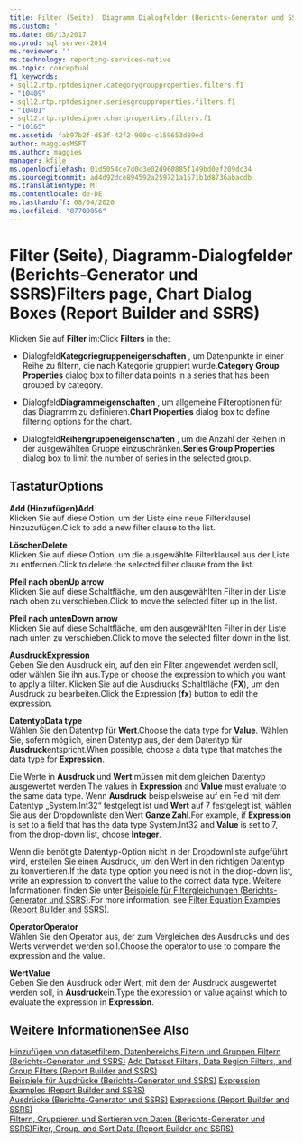 ```yaml
---
title: Filter (Seite), Diagramm Dialogfelder (Berichts-Generator und SSRS) | Microsoft-Dokumentation
ms.custom: ''
ms.date: 06/13/2017
ms.prod: sql-server-2014
ms.reviewer: ''
ms.technology: reporting-services-native
ms.topic: conceptual
f1_keywords:
- sql12.rtp.rptdesigner.categorygroupproperties.filters.f1
- "10409"
- sql12.rtp.rptdesigner.seriesgroupproperties.filters.f1
- "10401"
- sql12.rtp.rptdesigner.chartproperties.filters.f1
- "10165"
ms.assetid: fab97b2f-d53f-42f2-900c-c159653d89ed
author: maggiesMSFT
ms.author: maggies
manager: kfile
ms.openlocfilehash: 01d5054ce7d0c3e02d960885f149bd0ef209dc34
ms.sourcegitcommit: ad4d92dce894592a259721a1571b1d8736abacdb
ms.translationtype: MT
ms.contentlocale: de-DE
ms.lasthandoff: 08/04/2020
ms.locfileid: "87700856"
---
```

# <a name="filters-page-chart-dialog-boxes-report-builder-and-ssrs"></a><span data-ttu-id="c019d-102">Filter (Seite), Diagramm-Dialogfelder (Berichts-Generator und SSRS)</span><span class="sxs-lookup"><span data-stu-id="c019d-102">Filters page, Chart Dialog Boxes (Report Builder and SSRS)</span></span>
  <span data-ttu-id="c019d-103">Klicken Sie auf **Filter** im:</span><span class="sxs-lookup"><span data-stu-id="c019d-103">Click **Filters** in the:</span></span>  
  
-   <span data-ttu-id="c019d-104">Dialogfeld**Kategoriegruppeneigenschaften** , um Datenpunkte in einer Reihe zu filtern, die nach Kategorie gruppiert wurde.</span><span class="sxs-lookup"><span data-stu-id="c019d-104">**Category Group Properties** dialog box to filter data points in a series that has been grouped by category.</span></span>  
  
-   <span data-ttu-id="c019d-105">Dialogfeld**Diagrammeigenschaften** , um allgemeine Filteroptionen für das Diagramm zu definieren.</span><span class="sxs-lookup"><span data-stu-id="c019d-105">**Chart Properties** dialog box to define filtering options for the chart.</span></span>  
  
-   <span data-ttu-id="c019d-106">Dialogfeld**Reihengruppeneigenschaften** , um die Anzahl der Reihen in der ausgewählten Gruppe einzuschränken.</span><span class="sxs-lookup"><span data-stu-id="c019d-106">**Series Group Properties** dialog box to limit the number of series in the selected group.</span></span>  
  
## <a name="options"></a><span data-ttu-id="c019d-107">Tastatur</span><span class="sxs-lookup"><span data-stu-id="c019d-107">Options</span></span>  
 <span data-ttu-id="c019d-108">**Add (Hinzufügen)**</span><span class="sxs-lookup"><span data-stu-id="c019d-108">**Add**</span></span>  
 <span data-ttu-id="c019d-109">Klicken Sie auf diese Option, um der Liste eine neue Filterklausel hinzuzufügen.</span><span class="sxs-lookup"><span data-stu-id="c019d-109">Click to add a new filter clause to the list.</span></span>  
  
 <span data-ttu-id="c019d-110">**Löschen**</span><span class="sxs-lookup"><span data-stu-id="c019d-110">**Delete**</span></span>  
 <span data-ttu-id="c019d-111">Klicken Sie auf diese Option, um die ausgewählte Filterklausel aus der Liste zu entfernen.</span><span class="sxs-lookup"><span data-stu-id="c019d-111">Click to delete the selected filter clause from the list.</span></span>  
  
 <span data-ttu-id="c019d-112">**Pfeil nach oben**</span><span class="sxs-lookup"><span data-stu-id="c019d-112">**Up arrow**</span></span>  
 <span data-ttu-id="c019d-113">Klicken Sie auf diese Schaltfläche, um den ausgewählten Filter in der Liste nach oben zu verschieben.</span><span class="sxs-lookup"><span data-stu-id="c019d-113">Click to move the selected filter up in the list.</span></span>  
  
 <span data-ttu-id="c019d-114">**Pfeil nach unten**</span><span class="sxs-lookup"><span data-stu-id="c019d-114">**Down arrow**</span></span>  
 <span data-ttu-id="c019d-115">Klicken Sie auf diese Schaltfläche, um den ausgewählten Filter in der Liste nach unten zu verschieben.</span><span class="sxs-lookup"><span data-stu-id="c019d-115">Click to move the selected filter down in the list.</span></span>  
  
 <span data-ttu-id="c019d-116">**Ausdruck**</span><span class="sxs-lookup"><span data-stu-id="c019d-116">**Expression**</span></span>  
 <span data-ttu-id="c019d-117">Geben Sie den Ausdruck ein, auf den ein Filter angewendet werden soll, oder wählen Sie ihn aus.</span><span class="sxs-lookup"><span data-stu-id="c019d-117">Type or choose the expression to which you want to apply a filter.</span></span> <span data-ttu-id="c019d-118">Klicken Sie auf die Ausdrucks Schaltfläche (**FX**), um den Ausdruck zu bearbeiten.</span><span class="sxs-lookup"><span data-stu-id="c019d-118">Click the Expression (**fx**) button to edit the expression.</span></span>  
  
 <span data-ttu-id="c019d-119">**Datentyp**</span><span class="sxs-lookup"><span data-stu-id="c019d-119">**Data type**</span></span>  
 <span data-ttu-id="c019d-120">Wählen Sie den Datentyp für **Wert**.</span><span class="sxs-lookup"><span data-stu-id="c019d-120">Choose the data type for **Value**.</span></span> <span data-ttu-id="c019d-121">Wählen Sie, sofern möglich, einen Datentyp aus, der dem Datentyp für **Ausdruck**entspricht.</span><span class="sxs-lookup"><span data-stu-id="c019d-121">When possible, choose a data type that matches the data type for **Expression**.</span></span>  
  
 <span data-ttu-id="c019d-122">Die Werte in **Ausdruck** und **Wert** müssen mit dem gleichen Datentyp ausgewertet werden.</span><span class="sxs-lookup"><span data-stu-id="c019d-122">The values in **Expression** and **Value** must evaluate to the same data type.</span></span> <span data-ttu-id="c019d-123">Wenn **Ausdruck** beispielsweise auf ein Feld mit dem Datentyp „System.Int32“ festgelegt ist und **Wert** auf 7 festgelegt ist, wählen Sie aus der Dropdownliste den Wert **Ganze Zahl**.</span><span class="sxs-lookup"><span data-stu-id="c019d-123">For example, if **Expression** is set to a field that has the data type System.Int32 and **Value** is set to 7, from the drop-down list, choose **Integer**.</span></span>  
  
 <span data-ttu-id="c019d-124">Wenn die benötigte Datentyp-Option nicht in der Dropdownliste aufgeführt wird, erstellen Sie einen Ausdruck, um den Wert in den richtigen Datentyp zu konvertieren.</span><span class="sxs-lookup"><span data-stu-id="c019d-124">If the data type option you need is not in the drop-down list, write an expression to convert the value to the correct data type.</span></span> <span data-ttu-id="c019d-125">Weitere Informationen finden Sie unter [Beispiele für Filtergleichungen &#40;Berichts-Generator und SSRS&#41;](report-design/filter-equation-examples-report-builder-and-ssrs.md).</span><span class="sxs-lookup"><span data-stu-id="c019d-125">For more information, see [Filter Equation Examples &#40;Report Builder and SSRS&#41;](report-design/filter-equation-examples-report-builder-and-ssrs.md).</span></span>  
  
 <span data-ttu-id="c019d-126">**Operator**</span><span class="sxs-lookup"><span data-stu-id="c019d-126">**Operator**</span></span>  
 <span data-ttu-id="c019d-127">Wählen Sie den Operator aus, der zum Vergleichen des Ausdrucks und des Werts verwendet werden soll.</span><span class="sxs-lookup"><span data-stu-id="c019d-127">Choose the operator to use to compare the expression and the value.</span></span>  
  
 <span data-ttu-id="c019d-128">**Wert**</span><span class="sxs-lookup"><span data-stu-id="c019d-128">**Value**</span></span>  
 <span data-ttu-id="c019d-129">Geben Sie den Ausdruck oder Wert, mit dem der Ausdruck ausgewertet werden soll, in **Ausdruck**ein.</span><span class="sxs-lookup"><span data-stu-id="c019d-129">Type the expression or value against which to evaluate the expression in **Expression**.</span></span>  
  
## <a name="see-also"></a><span data-ttu-id="c019d-130">Weitere Informationen</span><span class="sxs-lookup"><span data-stu-id="c019d-130">See Also</span></span>  
 <span data-ttu-id="c019d-131">[Hinzufügen von datasetfiltern, Datenbereichs Filtern und Gruppen Filtern &#40;Berichts-Generator und SSRS&#41;](report-design/add-dataset-filters-data-region-filters-and-group-filters.md) </span><span class="sxs-lookup"><span data-stu-id="c019d-131">[Add Dataset Filters, Data Region Filters, and Group Filters &#40;Report Builder and SSRS&#41;](report-design/add-dataset-filters-data-region-filters-and-group-filters.md) </span></span>  
 <span data-ttu-id="c019d-132">[Beispiele für Ausdrücke &#40;Berichts-Generator und SSRS&#41;](report-design/expression-examples-report-builder-and-ssrs.md) </span><span class="sxs-lookup"><span data-stu-id="c019d-132">[Expression Examples &#40;Report Builder and SSRS&#41;](report-design/expression-examples-report-builder-and-ssrs.md) </span></span>  
 <span data-ttu-id="c019d-133">[Ausdrücke &#40;Berichts-Generator und SSRS&#41;](report-design/expressions-report-builder-and-ssrs.md) </span><span class="sxs-lookup"><span data-stu-id="c019d-133">[Expressions &#40;Report Builder and SSRS&#41;](report-design/expressions-report-builder-and-ssrs.md) </span></span>  
 [<span data-ttu-id="c019d-134">Filtern, Gruppieren und Sortieren von Daten &#40;Berichts-Generator und SSRS&#41;</span><span class="sxs-lookup"><span data-stu-id="c019d-134">Filter, Group, and Sort Data &#40;Report Builder and SSRS&#41;</span></span>](report-design/filter-group-and-sort-data-report-builder-and-ssrs.md)  
  
  
